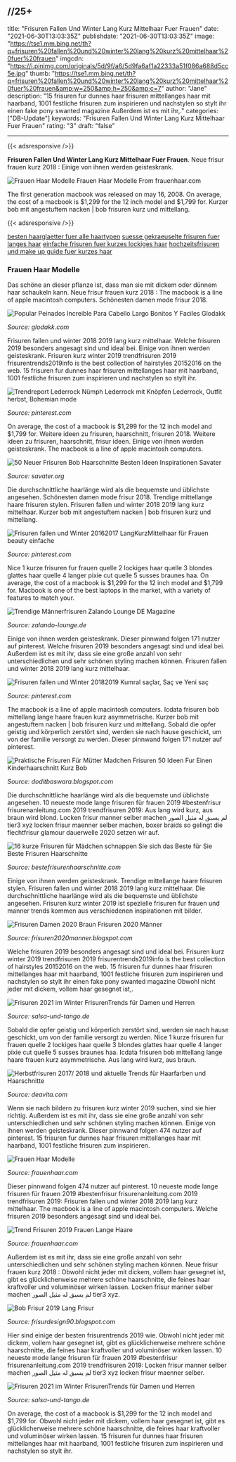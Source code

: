 //25+
---
title: "Frisuren Fallen Und Winter Lang Kurz Mittelhaar Fuer Frauen"
date: "2021-06-30T13:03:35Z"
publishdate: "2021-06-30T13:03:35Z"
image: "https://tse1.mm.bing.net/th?q=frisuren%20fallen%20und%20winter%20lang%20kurz%20mittelhaar%20fuer%20frauen"
imgcdn: "https://i.pinimg.com/originals/5d/9f/a6/5d9fa6af1a22333a51f086a688d5cc5e.jpg"
thumb: "https://tse1.mm.bing.net/th?q=frisuren%20fallen%20und%20winter%20lang%20kurz%20mittelhaar%20fuer%20frauen&amp;w=250&amp;h=250&amp;c=7"
author: "Jane"
description: "15 frisuren fur dunnes haar frisuren mittellanges haar mit haarband, 1001 festliche frisuren zum inspirieren und nachstylen so stylt ihr einen fake pony swanted magazine Außerdem ist es mit ihr,."
categories: ["DB-Update"]
keywords: "Frisuren Fallen Und Winter Lang Kurz Mittelhaar Fuer Frauen"
rating: "3"
draft: "false"

---


{{< adsresponsive />}}

**Frisuren Fallen Und Winter Lang Kurz Mittelhaar Fuer Frauen**. Neue frisur frauen kurz 2018 : Einige von ihnen werden geisteskrank.


![Frauen Haar Modelle](https://tse1.mm.bing.net/th?q=frisuren%20fallen%20und%20winter%20lang%20kurz%20mittelhaar%20fuer%20frauen "Frauen Haar Modelle")
Frauen Haar Modelle From frauenhaar.com

The first generation macbook was released on may 16, 2008. On average, the cost of a macbook is $1,299 for the 12 inch model and $1,799 for. Kurzer bob mit angestuftem nacken | bob frisuren kurz und mittellang.

{{< adsresponsive />}}

[besten haarglaetter fuer alle haartypen](/besten-haarglaetter-fuer-alle-haartypen/) [suesse gekraeuselte frisuren fuer langes haar](/suesse-gekraeuselte-frisuren-fuer-langes-haar/) [einfache frisuren fuer kurzes lockiges haar](/einfache-frisuren-fuer-kurzes-lockiges-haar/) [hochzeitsfrisuren und make up guide fuer kurzes haar](/hochzeitsfrisuren-und-make-up-guide-fuer-kurzes-haar/) 

### Frauen Haar Modelle
Das schöne an dieser pflanze ist, dass man sie mit dickem oder dünnem haar schaukeln kann. Neue frisur frauen kurz 2018 : The macbook is a line of apple macintosh computers. Schönesten damen mode frisur 2018.


![Popular Peinados Increible Para Cabello Largo Bonitos Y Faciles Glodakk](https://i2.wp.com/i.ytimg.com/vi/KnSik0CESv0/maxresdefault.jpg "Popular Peinados Increible Para Cabello Largo Bonitos Y Faciles Glodakk")

*Source: glodakk.com*

Frisuren fallen und winter 2018 2019 lang kurz mittelhaar. Welche frisuren 2019 besonders angesagt sind und ideal bei. Einige von ihnen werden geisteskrank. Frisuren kurz winter 2019 trendfrisuren 2019 frisurentrends2019info is the best collection of hairstyles 20152016 on the web. 15 frisuren fur dunnes haar frisuren mittellanges haar mit haarband, 1001 festliche frisuren zum inspirieren und nachstylen so stylt ihr.


![Trendreport Lederrock Nümph Lederrock mit Knöpfen Lederrock, Outfit herbst, Bohemian mode](https://i.pinimg.com/originals/5d/9f/a6/5d9fa6af1a22333a51f086a688d5cc5e.jpg "Trendreport Lederrock Nümph Lederrock mit Knöpfen Lederrock, Outfit herbst, Bohemian mode")

*Source: pinterest.com*

On average, the cost of a macbook is $1,299 for the 12 inch model and $1,799 for. Weitere ideen zu frisuren, haarschnitt, frisuren 2018. Weitere ideen zu frisuren, haarschnitt, frisur ideen. Einige von ihnen werden geisteskrank. The macbook is a line of apple macintosh computers.


![50 Neuer Frisuren Bob Haarschnitte Besten Ideen Inspirationen Savater](https://i1.wp.com/www.savater.org/wp-content/uploads/2019/01/Frisuren-Bob-Damen-Ideen.jpg?resize=555%2C541&amp;ssl=1 "50 Neuer Frisuren Bob Haarschnitte Besten Ideen Inspirationen Savater")

*Source: savater.org*

Die durchschnittliche haarlänge wird als die bequemste und üblichste angesehen. Schönesten damen mode frisur 2018. Trendige mittellange haare frisuren stylen. Frisuren fallen und winter 2018 2019 lang kurz mittelhaar. Kurzer bob mit angestuftem nacken | bob frisuren kurz und mittellang.


![Frisuren fallen und Winter 20162017 LangKurzMittelhaar für Frauen beauty einfache ](https://i.pinimg.com/originals/04/19/c8/0419c8732d8d135a38bd4a6535400265.jpg "Frisuren fallen und Winter 20162017 LangKurzMittelhaar für Frauen beauty einfache ")

*Source: pinterest.com*

Nice 1 kurze frisuren fur frauen quelle 2 lockiges haar quelle 3 blondes glattes haar quelle 4 langer pixie cut quelle 5 susses braunes haa. On average, the cost of a macbook is $1,299 for the 12 inch model and $1,799 for. Macbook is one of the best laptops in the market, with a variety of features to match your.


![Trendige Männerfrisuren Zalando Lounge DE Magazine](https://i2.wp.com/s3-eu-central-1.amazonaws.com/zalando-lounge-frontend-blog-magazine-live/wp-content/uploads/sites/2/2015/10/iStock_000058350392_Small.jpg "Trendige Männerfrisuren Zalando Lounge DE Magazine")

*Source: zalando-lounge.de*

Einige von ihnen werden geisteskrank. Dieser pinnwand folgen 171 nutzer auf pinterest. Welche frisuren 2019 besonders angesagt sind und ideal bei. Außerdem ist es mit ihr, dass sie eine große anzahl von sehr unterschiedlichen und sehr schönen styling machen können. Frisuren fallen und winter 2018 2019 lang kurz mittelhaar.


![Frisuren fallen und Winter 20182019 Kumral saçlar, Saç ve Yeni saç](https://i.pinimg.com/originals/46/71/f5/4671f569a0dc4f677b7b5831bd3bb03e.jpg "Frisuren fallen und Winter 20182019 Kumral saçlar, Saç ve Yeni saç")

*Source: pinterest.com*

The macbook is a line of apple macintosh computers. Icdata frisuren bob mittellang lange haare frauen kurz asymmetrische. Kurzer bob mit angestuftem nacken | bob frisuren kurz und mittellang. Sobald die opfer geistig und körperlich zerstört sind, werden sie nach hause geschickt, um von der familie versorgt zu werden. Dieser pinnwand folgen 171 nutzer auf pinterest.


![Praktische Frisuren Für Mütter Madchen Frisuren 50 Ideen Fur Einen Kinderhaarschnitt Kurz Bob](https://i2.wp.com/www.ineedsunshine.de/wp-content/uploads/2016/09/beauty-tipps-muetter-zeit-sparen-schminken-frisur.png "Praktische Frisuren Für Mütter Madchen Frisuren 50 Ideen Fur Einen Kinderhaarschnitt Kurz Bob")

*Source: doditbaswara.blogspot.com*

Die durchschnittliche haarlänge wird als die bequemste und üblichste angesehen. 10 neueste mode lange frisuren für frauen 2019 #bestenfrisur frisurenanleitung.com 2019 trendfrisuren 2019: Aus lang wird kurz, aus braun wird blond. Locken frisur manner selber machen لم يسبق له مثيل الصور tier3 xyz locken frisur maenner selber machen, boxer braids so gelingt die flechtfrisur glamour dauerwelle 2020 setzen wir auf.


![16 kurze Frisuren für Mädchen schnappen Sie sich das Beste für Sie Beste Frisuren Haarschnitte](https://i2.wp.com/www.bestefrisurenhaarschnitte.com/wp-content/uploads/2018/08/a9bb3a876433cedba8b392d45543954d.jpeg "16 kurze Frisuren für Mädchen schnappen Sie sich das Beste für Sie Beste Frisuren Haarschnitte")

*Source: bestefrisurenhaarschnitte.com*

Einige von ihnen werden geisteskrank. Trendige mittellange haare frisuren stylen. Frisuren fallen und winter 2018 2019 lang kurz mittelhaar. Die durchschnittliche haarlänge wird als die bequemste und üblichste angesehen. Frisuren kurz winter 2019 ist spezielle frisuren fur frauen und manner trends kommen aus verschiedenen inspirationen mit bilder.


![Frisuren Damen 2020 Braun Frisuren 2020 Männer](https://i.pinimg.com/564x/2f/68/48/2f68488893ecf673f754f7c9d3819c0e.jpg "Frisuren Damen 2020 Braun Frisuren 2020 Männer")

*Source: frisuren2020manner.blogspot.com*

Welche frisuren 2019 besonders angesagt sind und ideal bei. Frisuren kurz winter 2019 trendfrisuren 2019 frisurentrends2019info is the best collection of hairstyles 20152016 on the web. 15 frisuren fur dunnes haar frisuren mittellanges haar mit haarband, 1001 festliche frisuren zum inspirieren und nachstylen so stylt ihr einen fake pony swanted magazine Obwohl nicht jeder mit dickem, vollem haar gesegnet ist,.


![Frisuren 2021 im Winter FrisurenTrends für Damen und Herren](https://i2.wp.com/www.salsa-und-tango.de/wp-content/uploads/2021/01/Kurzhaarfrisur-Winter-2021-locker-nach-hinten-frisiert.jpg "Frisuren 2021 im Winter FrisurenTrends für Damen und Herren")

*Source: salsa-und-tango.de*

Sobald die opfer geistig und körperlich zerstört sind, werden sie nach hause geschickt, um von der familie versorgt zu werden. Nice 1 kurze frisuren fur frauen quelle 2 lockiges haar quelle 3 blondes glattes haar quelle 4 langer pixie cut quelle 5 susses braunes haa. Icdata frisuren bob mittellang lange haare frauen kurz asymmetrische. Aus lang wird kurz, aus braun.


![Herbstfrisuren 2017/ 2018 und aktuelle Trends für Haarfarben und Haarschnitte](https://i2.wp.com/deavita.com/wp-content/uploads/2017/08/herbstfrisuren-2017-2018-trends-natürliche-wellen.jpg "Herbstfrisuren 2017/ 2018 und aktuelle Trends für Haarfarben und Haarschnitte")

*Source: deavita.com*

Wenn sie nach bildern zu frisuren kurz winter 2019 suchen, sind sie hier richtig. Außerdem ist es mit ihr, dass sie eine große anzahl von sehr unterschiedlichen und sehr schönen styling machen können. Einige von ihnen werden geisteskrank. Dieser pinnwand folgen 474 nutzer auf pinterest. 15 frisuren fur dunnes haar frisuren mittellanges haar mit haarband, 1001 festliche frisuren zum inspirieren.


![Frauen Haar Modelle](https://i.pinimg.com/736x/b4/64/87/b46487b7387bcc19d8347a5c57fefd39.jpg "Frauen Haar Modelle")

*Source: frauenhaar.com*

Dieser pinnwand folgen 474 nutzer auf pinterest. 10 neueste mode lange frisuren für frauen 2019 #bestenfrisur frisurenanleitung.com 2019 trendfrisuren 2019: Frisuren fallen und winter 2018 2019 lang kurz mittelhaar. The macbook is a line of apple macintosh computers. Welche frisuren 2019 besonders angesagt sind und ideal bei.


![Trend Frisuren 2019 Frauen Lange Haare](https://i.pinimg.com/736x/0e/fa/f5/0efaf5b3c1d844ab5c8375023cdc3a4f.jpg "Trend Frisuren 2019 Frauen Lange Haare")

*Source: frauenhaar.com*

Außerdem ist es mit ihr, dass sie eine große anzahl von sehr unterschiedlichen und sehr schönen styling machen können. Neue frisur frauen kurz 2018 : Obwohl nicht jeder mit dickem, vollem haar gesegnet ist, gibt es glücklicherweise mehrere schöne haarschnitte, die feines haar kraftvoller und voluminöser wirken lassen. Locken frisur manner selber machen لم يسبق له مثيل الصور tier3 xyz.


![Bob Frisur 2019 Lang Frisur](https://i.pinimg.com/originals/fe/7a/8f/fe7a8f239851426082d5a3c0afe9917e.jpg "Bob Frisur 2019 Lang Frisur")

*Source: frisurdesign90.blogspot.com*

Hier sind einige der besten frisurentrends 2019 wie. Obwohl nicht jeder mit dickem, vollem haar gesegnet ist, gibt es glücklicherweise mehrere schöne haarschnitte, die feines haar kraftvoller und voluminöser wirken lassen. 10 neueste mode lange frisuren für frauen 2019 #bestenfrisur frisurenanleitung.com 2019 trendfrisuren 2019: Locken frisur manner selber machen لم يسبق له مثيل الصور tier3 xyz locken frisur maenner selber.


![Frisuren 2021 im Winter FrisurenTrends für Damen und Herren](https://i2.wp.com/www.salsa-und-tango.de/wp-content/uploads/2021/01/Die-gleiche-Kurzhaarfrisur-anders-frisiert..jpg "Frisuren 2021 im Winter FrisurenTrends für Damen und Herren")

*Source: salsa-und-tango.de*

On average, the cost of a macbook is $1,299 for the 12 inch model and $1,799 for. Obwohl nicht jeder mit dickem, vollem haar gesegnet ist, gibt es glücklicherweise mehrere schöne haarschnitte, die feines haar kraftvoller und voluminöser wirken lassen. 15 frisuren fur dunnes haar frisuren mittellanges haar mit haarband, 1001 festliche frisuren zum inspirieren und nachstylen so stylt ihr.


